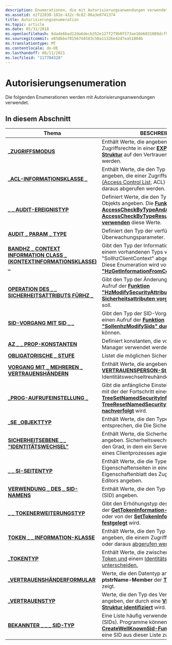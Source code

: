 ```yaml
---
description: Enumerationen, die mit Autorisierungsanwendungen verwendet werden.
ms.assetid: e2f22838-102e-432c-9c82-06a3e0741374
title: Autorisierungsenumeration
ms.topic: article
ms.date: 05/31/2018
ms.openlocfilehash: 6dade6bad12da6decb352e127f279b0f573ae16b6031089dcf92b51fde3813da
ms.sourcegitcommit: e858bbe701567d4583c50a11326e42d7ea51804b
ms.translationtype: MT
ms.contentlocale: de-DE
ms.lasthandoff: 08/11/2021
ms.locfileid: "117784328"
---
```

# <a name="authorization-enumerations"></a>Autorisierungsenumeration

Die folgenden Enumerationen werden mit Autorisierungsanwendungen verwendet.

## <a name="in-this-section"></a>In diesem Abschnitt



| Thema                                                                                          | BESCHREIBUNG                                                                                                                                                                                                                                                                           |
|------------------------------------------------------------------------------------------------|---------------------------------------------------------------------------------------------------------------------------------------------------------------------------------------------------------------------------------------------------------------------------------------|
| [**\_ZUGRIFFSMODUS**](/windows/win32/api/accctrl/ne-accctrl-access_mode)<br/>                                                 | Enthält Werte, die angeben, wie die Zugriffsrechte in einer [**EXPLICIT \_ ACCESS-Struktur**](/windows/desktop/api/AccCtrl/ns-accctrl-explicit_access_a) auf den Vertrauenshänder angewendet werden.<br/>                                                                                                                                      |
| [**\_ACL-INFORMATIONSKLASSE \_**](/windows/desktop/api/Winnt/ne-winnt-acl_information_class)<br/>                            | Enthält Werte, die den Typ der Informationen angeben, die einer Zugriffssteuerungsliste [(Access Control List,](/windows/desktop/SecGloss/a-gly) ACL) zugewiesen oder daraus abgerufen werden.<br/>                                                               |
| [**\_ \_ AUDIT-EREIGNISTYP**](/windows/desktop/api/Winnt/ne-winnt-audit_event_type)<br/>                                      | Definiert Werte, die den Typ des überwachten Objekts angeben. Die [**Funktionen AccessCheckByTypeAndAuditAlarm**](/windows/desktop/api/Winbase/nf-winbase-accesscheckbytypeandauditalarma) und [**AccessCheckByTypeResultListAndAuditAlarm verwenden**](/windows/desktop/api/Winbase/nf-winbase-accesscheckbytyperesultlistandauditalarma) diese Werte.<br/>   |
| [**AUDIT \_ PARAM \_ TYPE**](/windows/desktop/api/Adtgen/ne-adtgen-audit_param_type)<br/>                                      | Definiert den Typ der verfügbaren Überwachungsparameter.<br/>                                                                                                                                                                                                                   |
| [**BANDHZ \_ CONTEXT INFORMATION CLASS \_ (KONTEXTINFORMATIONSKLASSE) \_**](/windows/desktop/api/Authz/ne-authz-authz_context_information_class)<br/>       | Gibt den Typ der Informationen an, die aus einem vorhandenen Typs vom Typ "SollhzClientContext" abgerufen werden sollen. Diese Enumeration wird von der [**Funktion "HzGetInformationFromContext"**](/windows/desktop/api/Authz/nf-authz-authzgetinformationfromcontext) verwendet.<br/>                                                                  |
| [**OPERATION DES \_ \_ SICHERHEITSATTRIBUTS FÜRHZ \_**](/windows/desktop/api/Authz/ne-authz-authz_security_attribute_operation)<br/> | Gibt den Typ der Änderung an, die durch einen Aufruf der [**Funktion "HzModifySecurityAttributes" an Sicherheitsattributen vorgenommen werden**](/windows/desktop/api/Authz/nf-authz-authzmodifysecurityattributes) soll.<br/>                                                                                                     |
| [**SID-VORGANG MIT SID \_ \_**](/windows/desktop/api/Authz/ne-authz-authz_sid_operation)<br/>                                | Gibt den Typ der SID-Vorgänge an, die durch einen Aufruf der [**Funktion "SollenhzModifySids" durchgeführt werden**](/windows/desktop/api/Authz/nf-authz-authzmodifysids) können.<br/>                                                                                                                                                |
| [**AZ \_ \_ PROP-KONSTANTEN**](/windows/win32/api/azroles/ne-azroles-az_prop_constants)<br/>                                    | Definiert konstanten, die vom Autorisierungs-Manager verwendet werden.<br/>                                                                                                                                                                                                                           |
| [**OBLIGATORISCHE \_ STUFE**](/windows/desktop/api/Winnt/ne-winnt-mandatory_level)<br/>                                         | Listet die möglichen Sicherheitsebenen auf.<br/>                                                                                                                                                                                                                                        |
| [**VORGANG MIT \_ MEHREREN \_ VERTRAUENSHÄNDERN**](/windows/desktop/api/AccCtrl/ne-accctrl-multiple_trustee_operation)<br/>                  | Enthält Werte, die angeben, ob eine [**VERTRAUENSPERSON-Struktur**](/windows/desktop/api/AccCtrl/ns-accctrl-trustee_a) ein Identitätswechseltreuhänder ist.<br/>                                                                                                                                                                  |
| [**\_PROG-AUFRUFEINSTELLUNG \_**](/windows/win32/api/accctrl/ne-accctrl-prog_invoke_setting)<br/>                                | Gibt die anfängliche Einstellung der Funktion an, mit der der Fortschritt eines Aufrufs der [**TreeSetNamedSecurityInfo-**](/windows/desktop/api/Aclapi/nf-aclapi-treesetnamedsecurityinfoa) oder [**TreeResetNamedSecurityInfo-Funktion nachverfolgt**](/windows/desktop/api/Aclapi/nf-aclapi-treeresetnamedsecurityinfoa) wird.<br/>                                       |
| [**\_SE \_OBJEKTTYP**](/windows/desktop/api/AccCtrl/ne-accctrl-se_object_type)<br/>                                          | Enthält Werte, die den Typen von Windows entsprechen, die Die Sicherheit unterstützen.<br/>                                                                                                                                                                                     |
| [**SICHERHEITSEBENE \_ \_ "IDENTITÄTSWECHSEL"**](/windows/desktop/api/Winnt/ne-winnt-security_impersonation_level)<br/>              | Enthält Werte, die Sicherheitswechselebenen angeben. Sicherheitswechselebenen steuern den Grad, in dem ein Serverprozess im Auftrag eines Clientprozesses agieren [kann.](/windows/desktop/SecGloss/p-gly)<br/>                                 |
| [**\_ \_ SI-SEITENTYP**](/windows/desktop/api/Aclui/ne-aclui-si_page_type)<br/>                                              | Enthält Werte, die die Typen von Eigenschaftenseiten in einem Eigenschaftenblatt des Zugriffssteuerungs-Editors angeben.<br/>                                                                                                                                                                      |
| [**VERWENDUNG \_ DES \_ SID-NAMENS**](/windows/desktop/api/Winnt/ne-winnt-sid_name_use)<br/>                                              | Enthält Werte, die den Typ einer [Sicherheits-ID](/windows/desktop/SecGloss/s-gly) (SID) angeben.<br/>                                                                                                                |
| [**\_ \_ TOKENERWEITERUNGSTYP**](/windows/desktop/api/Winnt/ne-winnt-token_elevation_type)<br/>                             | Gibt den Erhöhungstyp des Tokens an, der von der [**GetTokenInformation-Funktion abgefragt**](/windows/win32/api/securitybaseapi/nf-securitybaseapi-gettokeninformation) oder von der [**SetTokenInformation-Funktion festgelegt**](/windows/win32/api/securitybaseapi/nf-securitybaseapi-settokeninformation) wird.<br/>                                                                          |
| [**TOKEN \_ \_ INFORMATION-KLASSE**](/windows/desktop/api/Winnt/ne-winnt-token_information_class)<br/>                        | Enthält Werte, die den Typ der Informationen angeben, die einem Zugriffstoken zugewiesen oder daraus [abgerufen werden.](/windows/desktop/SecGloss/a-gly)<br/>                                                                                          |
| [**\_TOKENTYP**](/windows/desktop/api/Winnt/ne-winnt-token_type)<br/>                                                   | Enthält Werte, die zwischen einem [primären Token und](/windows/desktop/SecGloss/p-gly) einem [Identitätswechseltoken unterscheiden.](/windows/desktop/SecGloss/i-gly)<br/>                     |
| [**\_VERTRAUENSHÄNDERFORMULAR**](/windows/desktop/api/AccCtrl/ne-accctrl-trustee_form)<br/>                                               | Werte, die den Datentyp angeben, auf den das **ptstrName-Member** der [**TRUSTEE-Struktur**](/windows/desktop/api/AccCtrl/ns-accctrl-trustee_a) zeigt.<br/>                                                                                                                                                  |
| [**\_VERTRAUENSTYP**](/windows/desktop/api/AccCtrl/ne-accctrl-trustee_type)<br/>                                               | Werte, die den Typ des Vertrauenshänders angeben, der durch eine [**VERTRAUENS-Struktur identifiziert**](/windows/desktop/api/AccCtrl/ns-accctrl-trustee_a) wird.<br/>                                                                                                                                                                             |
| [**BEKANNTER \_ \_ \_ SID-TYP**](/windows/desktop/api/Winnt/ne-winnt-well_known_sid_type)<br/>                               | Eine Liste häufig verwendeter [Sicherheits-IDs](/windows/desktop/SecGloss/s-gly) (SIDs). Programme können diese Werte an die [**CreateWellKnownSid-Funktion**](/windows/win32/api/securitybaseapi/nf-securitybaseapi-createwellknownsid) übergeben, um eine SID aus dieser Liste zu erstellen.<br/> |



 

 

